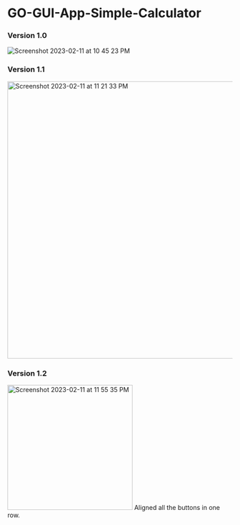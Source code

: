 # GO-GUI-App-Simple-Calculator
### Version 1.0

![Screenshot 2023-02-11 at 10 45 23 PM](https://user-images.githubusercontent.com/21117963/218284211-88679338-910e-4a04-848e-cda65bedd1ed.png)

### Version 1.1
<img width="621" alt="Screenshot 2023-02-11 at 11 21 33 PM" src="https://user-images.githubusercontent.com/21117963/218285266-fde163af-5528-4abf-ab53-4d6c0f022dde.png">

### Version 1.2
<img width="280" alt="Screenshot 2023-02-11 at 11 55 35 PM" src="https://user-images.githubusercontent.com/21117963/218286032-2439b895-c37c-480f-933a-3f067f284ed6.png">
Aligned all the buttons in one row.
